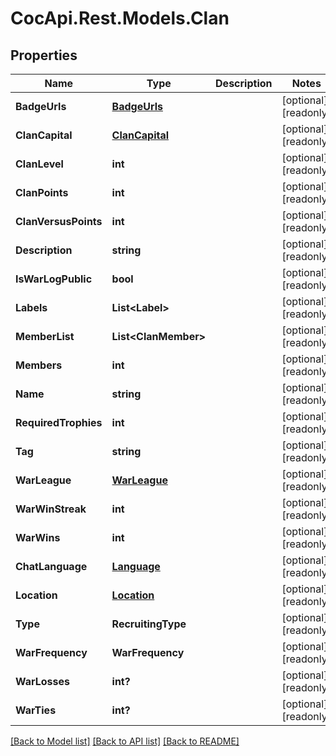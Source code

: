 # CocApi.Rest.Models.Clan

## Properties

Name | Type | Description | Notes
------------ | ------------- | ------------- | -------------
**BadgeUrls** | [**BadgeUrls**](BadgeUrls.md) |  | [optional] [readonly] 
**ClanCapital** | [**ClanCapital**](ClanCapital.md) |  | [optional] [readonly] 
**ClanLevel** | **int** |  | [optional] [readonly] 
**ClanPoints** | **int** |  | [optional] [readonly] 
**ClanVersusPoints** | **int** |  | [optional] [readonly] 
**Description** | **string** |  | [optional] [readonly] 
**IsWarLogPublic** | **bool** |  | [optional] [readonly] 
**Labels** | **List&lt;Label&gt;** |  | [optional] [readonly] 
**MemberList** | **List&lt;ClanMember&gt;** |  | [optional] [readonly] 
**Members** | **int** |  | [optional] [readonly] 
**Name** | **string** |  | [optional] [readonly] 
**RequiredTrophies** | **int** |  | [optional] [readonly] 
**Tag** | **string** |  | [optional] [readonly] 
**WarLeague** | [**WarLeague**](WarLeague.md) |  | [optional] [readonly] 
**WarWinStreak** | **int** |  | [optional] [readonly] 
**WarWins** | **int** |  | [optional] [readonly] 
**ChatLanguage** | [**Language**](Language.md) |  | [optional] [readonly] 
**Location** | [**Location**](Location.md) |  | [optional] [readonly] 
**Type** | **RecruitingType** |  | [optional] [readonly] 
**WarFrequency** | **WarFrequency** |  | [optional] [readonly] 
**WarLosses** | **int?** |  | [optional] [readonly] 
**WarTies** | **int?** |  | [optional] [readonly] 

[[Back to Model list]](../../README.md#documentation-for-models) [[Back to API list]](../../README.md#documentation-for-api-endpoints) [[Back to README]](../../README.md)

